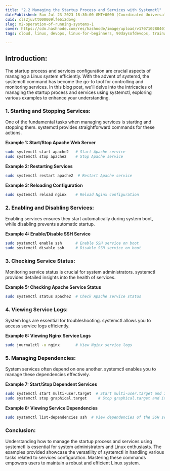 ```yaml
---
title: "2.2 Managing the Startup Process and Services with Systemctl"
datePublished: Sun Jul 23 2023 18:30:00 GMT+0000 (Coordinated Universal Time)
cuid: cls2juvtt000009lfe6i2dovg
slug: m2-operation-of-running-systems-1
cover: https://cdn.hashnode.com/res/hashnode/image/upload/v1707102804010/a8f73b83-f928-4d5d-ae62-95782969ed44.png
tags: cloud, linux, devops, linux-for-beginners, 90daysofdevops, trainwithshubham

---
```


## Introduction:

The startup process and services configuration are crucial aspects of managing a Linux system efficiently. With the advent of systemd, the systemctl command has become the go-to tool for controlling and monitoring services. In this blog post, we'll delve into the intricacies of managing the startup process and services using systemctl, exploring various examples to enhance your understanding.

### 1\. Starting and Stopping Services:

One of the fundamental tasks when managing services is starting and stopping them. systemctl provides straightforward commands for these actions.

**Example 1: Start/Stop Apache Web Server**

```bash
sudo systemctl start apache2   # Start Apache service
sudo systemctl stop apache2    # Stop Apache service
```

**Example 2: Restarting Services**

```bash
sudo systemctl restart apache2  # Restart Apache service
```

**Example 3: Reloading Configuration**

```bash
sudo systemctl reload nginx    # Reload Nginx configuration
```

### 2\. Enabling and Disabling Services:

Enabling services ensures they start automatically during system boot, while disabling prevents automatic startup.

**Example 4: Enable/Disable SSH Service**

```bash
sudo systemctl enable ssh      # Enable SSH service on boot
sudo systemctl disable ssh     # Disable SSH service on boot
```

### 3\. Checking Service Status:

Monitoring service status is crucial for system administrators. systemctl provides detailed insights into the health of services.

**Example 5: Checking Apache Service Status**

```bash
sudo systemctl status apache2  # Check Apache service status
```

### 4\. Viewing Service Logs:

System logs are essential for troubleshooting. systemctl allows you to access service logs efficiently.

**Example 6: Viewing Nginx Service Logs**

```bash
sudo journalctl -u nginx       # View Nginx service logs
```

### 5\. Managing Dependencies:

System services often depend on one another. systemctl enables you to manage these dependencies effectively.

**Example 7: Start/Stop Dependent Services**

```bash
sudo systemctl start multi-user.target  # Start multi-user.target and its dependencies
sudo systemctl stop graphical.target     # Stop graphical.target and its dependencies
```

**Example 8: Viewing Service Dependencies**

```bash
sudo systemctl list-dependencies ssh  # View dependencies of the SSH service
```

### Conclusion:

Understanding how to manage the startup process and services using systemctl is essential for system administrators and Linux enthusiasts. The examples provided showcase the versatility of systemctl in handling various tasks related to services configuration. Mastering these commands empowers users to maintain a robust and efficient Linux system.